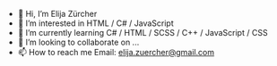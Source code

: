 - 👋 Hi, I’m Elija Zürcher
- 👀 I’m interested in HTML / C# / JavaScript
- 🌱 I’m currently learning C# / HTML / SCSS / C++ / JavaScript / CSS
- 💞️ I’m looking to collaborate on ...
- 📫 How to reach me Email: elija.zuercher@gmail.com

<!---
ElijaZuercher/ElijaZuercher is a ✨ special ✨ repository because its `README.md` (this file) appears on your GitHub profile.
You can click the Preview link to take a look at your changes.
--->
